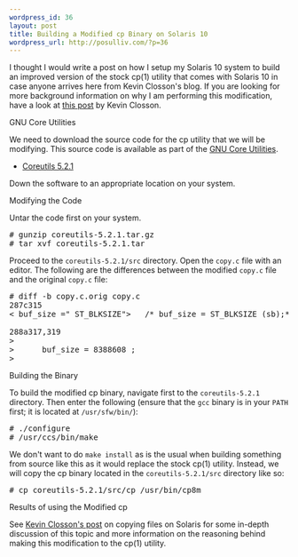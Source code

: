 ```yaml
--- 
wordpress_id: 36
layout: post
title: Building a Modified cp Binary on Solaris 10
wordpress_url: http://posulliv.com/?p=36
---
```

I thought I would write a post on how I setup my Solaris 10 system to build an improved version of the stock cp(1) utility that comes with Solaris 10 in case anyone arrives here from Kevin Closson's blog. If you are looking for more background information on why I am performing this modification, have a look at <a href="http://kevinclosson.wordpress.com/2007/02/23/standard-file-utilities-with-direct-io/">this post</a> by Kevin Closson.

<span style="bold;">GNU Core Utilities</span>

We need to download the source code for the cp utility that we will be modifying. This source code is available as part of the <a href="http://www.gnu.org/software/coreutils/">GNU Core Utilities</a>.
<ul>
	<li><a href="http://ftp.gnu.org/pub/gnu/coreutils/coreutils-5.2.1.tar.gz">Coreutils 5.2.1</a></li>
</ul>
Down the software to an appropriate location on your system.

<span style="bold;">Modifying the Code</span>

Untar the code first on your system.

<pre>
# gunzip coreutils-5.2.1.tar.gz
# tar xvf coreutils-5.2.1.tar
</pre>

Proceed to the <code>coreutils-5.2.1/src</code> directory. Open the <code>copy.c</code> file with an editor. The following are the differences between the modified <code>copy.c</code> file and the original <code>copy.c</code> file:

<pre>
# diff -b copy.c.orig copy.c
287c315
&lt; buf_size =" ST_BLKSIZE"&gt;   /* buf_size = ST_BLKSIZE (sb);*/

288a317,319
&gt;
&gt;      buf_size = 8388608 ;
&gt;
</pre>

<span style="bold;">Building the Binary</span>

To build the modified cp binary, navigate first to the <code>coreutils-5.2.1</code> directory. Then enter the following (ensure that the <code>gcc</code> binary is in your <code>PATH</code> first; it is located at <code>/usr/sfw/bin/</code>):

<pre>
# ./configure
# /usr/ccs/bin/make
</pre>

We don't want to do <code>make install</code> as is the usual when building something from source like this as it would replace the stock cp(1) utility. Instead, we will copy the cp binary located in the <code>coreutils-5.2.1/src</code> directory like so:

<pre>
# cp coreutils-5.2.1/src/cp /usr/bin/cp8m
</pre>

<span style="bold;">Results of using the Modified cp</span>

See <a href="http://kevinclosson.wordpress.com/2007/03/15/copying-files-on-solaris-slow-or-fast-its-your-choice/">Kevin Closson's post</a> on copying files on Solaris for some in-depth discussion of this topic and more information on the reasoning behind making this modification to the cp(1) utility.
